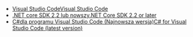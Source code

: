 * [<span data-ttu-id="47517-101">Visual Studio Code</span><span class="sxs-lookup"><span data-stu-id="47517-101">Visual Studio Code</span></span>](https://code.visualstudio.com/download)
* [<span data-ttu-id="47517-102">.NET core SDK 2,2 lub nowszy</span><span class="sxs-lookup"><span data-stu-id="47517-102">.NET Core SDK 2.2 or later</span></span>](https://www.microsoft.com/net/download/all)
* [<span data-ttu-id="47517-103">C#dla programu Visual Studio Code (Najnowsza wersja)</span><span class="sxs-lookup"><span data-stu-id="47517-103">C# for Visual Studio Code (latest version)</span></span>](https://marketplace.visualstudio.com/items?itemName=ms-vscode.csharp)